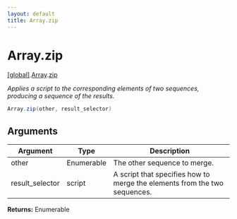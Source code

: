 ```yaml
---
layout: default
title: Array.zip
---
```


# Array.zip

[\[global\]]({{site.baseurl}}/docs/).[Array]({{site.baseurl}}/docs/Array/).[zip]({{site.baseurl}}/docs/Array/zip/)

_Applies a script to the corresponding elements of two sequences, producing a sequence of the results._

```cs
Array.zip(other, result_selector)
```

## Arguments

<table>
  <col width="15%">
  <col width="15%">
  <thead>
    <tr>
      <th>Argument</th>
      <th>Type</th>
      <th>Description</th>
    </tr>
  </thead>
  <tbody>
    <tr>
      <td>other</td>
      <td>Enumerable</td>
      <td>The other sequence to merge.</td>
    </tr>
    <tr>
      <td>result_selector</td>
      <td>script</td>
      <td>A script that specifies how to merge the elements from the two sequences.</td>
    </tr>
  </tbody>
</table>

**Returns:** Enumerable
